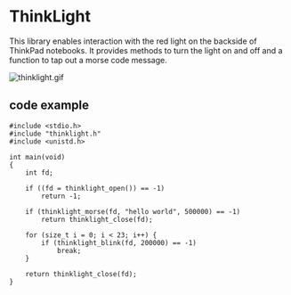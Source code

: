 # ThinkLight

This library enables interaction with the red light on the backside of
ThinkPad notebooks. It provides methods to turn the light on and off and a
function to tap out a morse code message.

![thinklight.gif](thinklight.gif)


## code example

```
#include <stdio.h>
#include "thinklight.h"
#include <unistd.h>

int main(void)
{
	int fd;

	if ((fd = thinklight_open()) == -1)
		return -1;

	if (thinklight_morse(fd, "hello world", 500000) == -1)
		return thinklight_close(fd);

	for (size_t i = 0; i < 23; i++) {
		if (thinklight_blink(fd, 200000) == -1)
			break;
	}

	return thinklight_close(fd);
}
```
